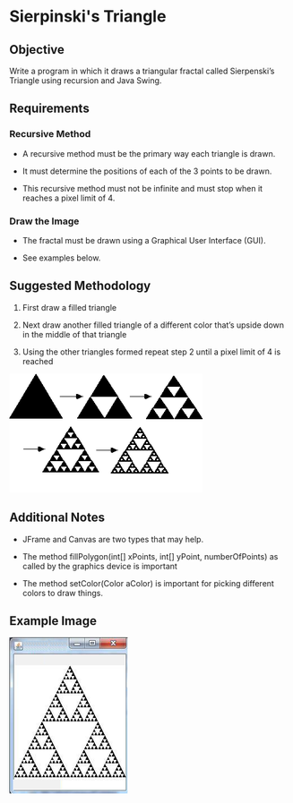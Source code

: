 # Sierpinski's Triangle

## Objective

Write a program in which it draws a triangular fractal called Sierpenski’s Triangle using recursion and Java Swing.

## Requirements

### Recursive Method

- A recursive method must be the primary way each triangle is drawn.

- It must determine the positions of each of the 3 points to be drawn.

- This recursive method must not be infinite and must stop when it reaches a pixel limit of 4.

### Draw the Image

- The fractal must be drawn using a Graphical User Interface (GUI).

- See examples below.

## Suggested Methodology

1. First draw a filled triangle

2. Next draw another filled triangle of a different color that’s upside down in the middle of that triangle

3. Using the other triangles formed repeat step 2 until a pixel limit of 4 is reached

![Sierpinski's Triangle](Images/image.png)

## Additional Notes

- JFrame and Canvas are two types that may help.

- The method fillPolygon(int[] xPoints, int[] yPoint, numberOfPoints) as called by the graphics device is important

- The method setColor(Color aColor) is important for picking different colors to draw things.

## Example Image

![GUI Triangle](Images/image2.png)
